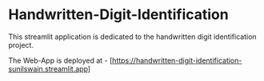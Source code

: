 # Handwritten-Digit-Identification
This streamlit application is dedicated to the handwritten digit identification project. 

The Web-App is deployed at - [https://handwritten-digit-identification-sunilswain.streamlit.app]
